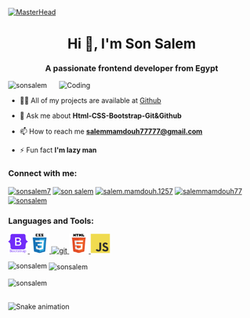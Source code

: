 [![MasterHead](https://img.freepik.com/free-vector/team-mobile-web-app-development_107791-12795.jpg?w=1380&t=st=1705242942~exp=1705243542~hmac=95a851c24c105c741a52da9ff0ebbaad642570f0700ed4e816d89c7a6f01a4d1)](https://rishavchanda.io)
<h1 align="center">Hi 👋, I'm Son Salem</h1>
<h3 align="center">A passionate frontend developer from Egypt</h3>
<img align="right" alt="Coding" width="400" src="https://img.freepik.com/free-vector/hand-drawn-web-developers_23-2148819604.jpg?w=1060&t=st=1705242713~exp=1705243313~hmac=b14eb1fb2165bde484011fa01c0f22d62730541d834ccaa20e1600b3e0399f33">

<p align="left"> <img src="https://komarev.com/ghpvc/?username=sonsalem&label=Profile%20views&color=0e75b6&style=flat" alt="sonsalem" /> </p>

- 👨‍💻 All of my projects are available at [Github](https://github.com/sonsalem)

- 💬 Ask me about **Html-CSS-Bootstrap-Git&Github**

- 📫 How to reach me **salemmamdouh77777@gmail.com**

- ⚡ Fun fact **I'm lazy man**

<h3 align="left">Connect with me:</h3>
<p align="left">
<a href="https://codepen.io/sonsalem7" target="blank"><img align="center" src="https://raw.githubusercontent.com/rahuldkjain/github-profile-readme-generator/master/src/images/icons/Social/codepen.svg" alt="sonsalem7" height="30" width="40" /></a>
<a href="https://linkedin.com/in/son salem" target="blank"><img align="center" src="https://raw.githubusercontent.com/rahuldkjain/github-profile-readme-generator/master/src/images/icons/Social/linked-in-alt.svg" alt="son salem" height="30" width="40" /></a>
<a href="https://www.facebook.com/profile.php?id=61553863762148" target="blank"><img align="center" src="https://raw.githubusercontent.com/rahuldkjain/github-profile-readme-generator/master/src/images/icons/Social/facebook.svg" alt="salem.mamdouh.1257" height="30" width="40" /></a>
<a href="https://instagram.com/salemmamdouh77" target="blank"><img align="center" src="https://raw.githubusercontent.com/rahuldkjain/github-profile-readme-generator/master/src/images/icons/Social/instagram.svg" alt="salemmamdouh77" height="30" width="40" /></a>
<a href="https://www.leetcode.com/sonsalem" target="blank"><img align="center" src="https://raw.githubusercontent.com/rahuldkjain/github-profile-readme-generator/master/src/images/icons/Social/leet-code.svg" alt="sonsalem" height="30" width="40" /></a>
</p>

<h3 align="left">Languages and Tools:</h3>
<p align="left"> <a href="https://getbootstrap.com" target="_blank" rel="noreferrer"> <img src="https://raw.githubusercontent.com/devicons/devicon/master/icons/bootstrap/bootstrap-plain-wordmark.svg" alt="bootstrap" width="40" height="40"/> </a> <a href="https://www.w3schools.com/css/" target="_blank" rel="noreferrer"> <img src="https://raw.githubusercontent.com/devicons/devicon/master/icons/css3/css3-original-wordmark.svg" alt="css3" width="40" height="40"/> </a> <a href="https://git-scm.com/" target="_blank" rel="noreferrer"> <img src="https://www.vectorlogo.zone/logos/git-scm/git-scm-icon.svg" alt="git" width="40" height="40"/> </a> <a href="https://www.w3.org/html/" target="_blank" rel="noreferrer"> <img src="https://raw.githubusercontent.com/devicons/devicon/master/icons/html5/html5-original-wordmark.svg" alt="html5" width="40" height="40"/> </a> <a href="https://developer.mozilla.org/en-US/docs/Web/JavaScript" target="_blank" rel="noreferrer"> <img src="https://raw.githubusercontent.com/devicons/devicon/master/icons/javascript/javascript-original.svg" alt="javascript" width="40" height="40"/> </a> </p>

<p><img align="left" src="https://github-readme-stats.vercel.app/api/top-langs?username=sonsalem&show_icons=true&locale=en&layout=compact" alt="sonsalem" /></p>

<p>&nbsp;<img align="center" src="https://github-readme-stats.vercel.app/api?username=sonsalem&show_icons=true&locale=en" alt="sonsalem" /></p>

<p><img align="center" src="https://github-readme-streak-stats.herokuapp.com/?user=sonsalem&" alt="sonsalem" /></p>

<br clear="both">

<img src="https://profile-readme-generator.com/assets/snake.svg" alt="Snake animation" />

###
